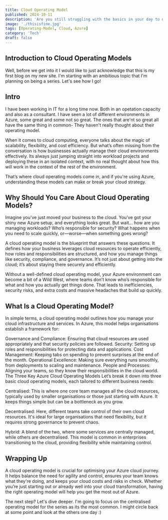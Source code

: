 ```yaml
---
title: Cloud Operating Model
published: 2024-10-11
description: 'Are you still struggling with the basics in your day to day opearations? If you feel like you are constantly putting out fires and not getting ahead, then this might help'
image: './thisisfine.jpg'
tags: [Operating-Model, Cloud, Azure]
category: 'Tech'
draft: false 
---
```

## Introduction to Cloud Operating Models
Well, before we get into it I would like to just acknowledge that this is my first blog on my new site. I'm starting with an ambitious topic that I'm planning on being a series. Let's see how I go!

## Intro
I have been working in IT for a long time now. Both in an opetation capacity and also as a consultant. I have seen a lot of different environments in Azure, some great and some not so great. The ones that are'nt so great all have the same thing in common- They haven't really thought about their operating model.

When it comes to cloud computing, everyone talks about the magic of scalability, flexibility, and cost efficiency. But what’s often missing from the conversation is how businesses actually manage their cloud environments effectively. Its always just jumping straight into workload projects and deploying these in an isolated context, with no real thought about how this will work in the context of the rest of the environment.

 That’s where cloud operating models come in, and if you're using Azure, understanding these models can make or break your cloud strategy.

## Why Should You Care About Cloud Operating Models?
Imagine you've just moved your business to the cloud. You’ve got your shiny new Azure setup, and everything looks great. But wait... how are you managing workloads? Who’s responsible for security? What happens when you need to scale quickly, or—worse—when something goes wrong?

A cloud operating model is the blueprint that answers these questions. It defines how your business leverages cloud resources to operate efficiently, how roles and responsibilities are structured, and how you manage things like security, compliance, and governance. It’s not just about getting into the cloud; it’s about staying there securely and efficiently.

Without a well-defined cloud operating model, your Azure environment can become a bit of a Wild West, where teams don’t know who’s responsible for what and how you actually get things done. That leads to inefficiencies, security risks, and extra costs and massive headaches that build up quickly.

## What Is a Cloud Operating Model?
In simple terms, a cloud operating model outlines how you manage your cloud infrastructure and services. In Azure, this model helps organisations establish a framework for:

Governance and Compliance: Ensuring that cloud resources are used appropriately and that security policies are followed.
Security: Setting up roles and responsibilities for protecting data and applications.
Cost Management: Keeping tabs on spending to prevent surprises at the end of the month.
Operational Excellence: Making sure everything runs smoothly, from deployments to scaling and maintenance.
People and Processes: Aligning your teams, so they know their responsibilities in the cloud world.
The Three Key Azure Cloud Operating Models
Let’s break it down into three basic cloud operating models, each tailored to different business needs:

Centralised: This is where one core team manages all the cloud resources, typically used by smaller organisations or those just starting with Azure. It keeps things simple but can be a bottleneck as you grow.

Decentralised: Here, different teams take control of their own cloud resources. It's ideal for large organisations that need flexibility, but it requires strong governance to prevent chaos.

Hybrid: A blend of the two, where some services are centrally managed, while others are decentralised. This model is common in enterprises transitioning to the cloud, providing flexibility while maintaining control.

## Wrapping Up
A cloud operating model is crucial for optimising your Azure cloud journey. It helps balance the need for agility and control, ensures your team knows what they're doing, and keeps your cloud costs and risks in check. Whether you’re just starting out or already well into your cloud transformation, having the right operating model will help you get the most out of Azure.

The next step? Let's dive deeper. I'm going to focus on the centralised operating model for the series as its the most common. I might circle back at some point and look at the others one day :)

